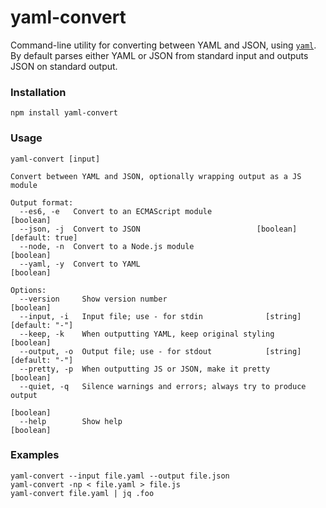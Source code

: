# yaml-convert

Command-line utility for converting between YAML and JSON, using
[`yaml`](https://eemeli.org/yaml/). By default parses either YAML or JSON from
standard input and outputs JSON on standard output.

### Installation

```
npm install yaml-convert
```

### Usage

```
yaml-convert [input]

Convert between YAML and JSON, optionally wrapping output as a JS module

Output format:
  --es6, -e   Convert to an ECMAScript module                          [boolean]
  --json, -j  Convert to JSON                          [boolean] [default: true]
  --node, -n  Convert to a Node.js module                              [boolean]
  --yaml, -y  Convert to YAML                                          [boolean]

Options:
  --version     Show version number                                    [boolean]
  --input, -i   Input file; use - for stdin              [string] [default: "-"]
  --keep, -k    When outputting YAML, keep original styling            [boolean]
  --output, -o  Output file; use - for stdout            [string] [default: "-"]
  --pretty, -p  When outputting JS or JSON, make it pretty             [boolean]
  --quiet, -q   Silence warnings and errors; always try to produce output
                                                                       [boolean]
  --help        Show help                                              [boolean]
```

### Examples

```
yaml-convert --input file.yaml --output file.json
yaml-convert -np < file.yaml > file.js
yaml-convert file.yaml | jq .foo
```
